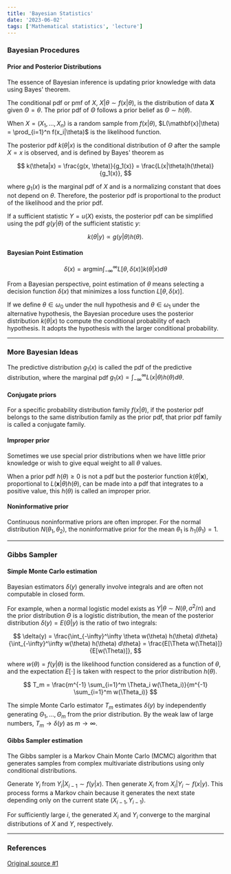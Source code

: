 ```yaml
---
title: 'Bayesian Statistics'
date: '2023-06-02'
tags: ['Mathematical statistics', 'lecture']
---
```


### Bayesian Procedures

#### Prior and Posterior Distributions

The essence of Bayesian inference is updating prior knowledge with data using Bayes' theorem.

The conditional pdf or pmf of $X$, $X|\theta \sim f(x|\theta)$, is the distribution of data $\mathbf{X}$ given $\Theta = \theta$. The prior pdf of $\Theta$ follows a prior belief as $\Theta \sim h(\theta)$.

When $X = (X_1, \dots, X_n)$ is a random sample from $f(x|\theta)$, $L(\mathbf{x}|\theta) = \prod_{i=1}^n f(x_i|\theta)$ is the likelihood function.

The posterior pdf $k(\theta|x)$ is the conditional distribution of $\Theta$ after the sample $X=x$ is observed, and is defined by Bayes' theorem as

$$
k(\theta|x) = \frac{g(x, \theta)}{g_1(x)} = \frac{L(x|\theta)h(\theta)}{g_1(x)},
$$

where $g_1(x)$ is the marginal pdf of $X$ and is a normalizing constant that does not depend on $\theta$. Therefore, the posterior pdf is proportional to the product of the likelihood and the prior pdf.

If a sufficient statistic $Y = u(X)$ exists, the posterior pdf can be simplified using the pdf $g(y|\theta)$ of the sufficient statistic $y$:

$$
k(\theta|y) \propto g(y|\theta)h(\theta).
$$

#### Bayesian Point Estimation

$$
\delta(x) = \text{argmin} \int_{-\infty}^\infty L[\theta, \delta(x)]k(\theta|x) d\theta
$$

From a Bayesian perspective, point estimation of $\theta$ means selecting a decision function $\delta(x)$ that minimizes a loss function $L[\theta, \delta(x)]$.

If we define $\theta \in \omega_0$ under the null hypothesis and $\theta \in \omega_1$ under the alternative hypothesis, the Bayesian procedure uses the posterior distribution $k(\theta|x)$ to compute the conditional probability of each hypothesis. It adopts the hypothesis with the larger conditional probability.

---

### More Bayesian Ideas

The predictive distribution $g_1(x)$ is called the pdf of the predictive distribution, where the marginal pdf $g_1(x) = \int_{-\infty}^\infty L(x|\theta)h(\theta)d\theta$.

#### Conjugate priors

For a specific probability distribution family $f(x|\theta)$, if the posterior pdf belongs to the same distribution family as the prior pdf, that prior pdf family is called a conjugate family.

#### Improper prior

Sometimes we use special prior distributions when we have little prior knowledge or wish to give equal weight to all $\theta$ values.

When a prior pdf $h(\theta) \ge 0$ is not a pdf but the posterior function $k(\theta|\mathbf{x})$, proportional to $L(\mathbf{x}|\theta)h(\theta)$, can be made into a pdf that integrates to a positive value, this $h(\theta)$ is called an improper prior.

#### Noninformative prior

Continuous noninformative priors are often improper. For the normal distribution $N(\theta_1, \theta_2)$, the noninformative prior for the mean $\theta_1$ is $h_1(\theta_1) = 1$.

---

### Gibbs Sampler

#### Simple Monte Carlo estimation

Bayesian estimators $\delta(y)$ generally involve integrals and are often not computable in closed form.

For example, when a normal logistic model exists as $Y|\theta \sim N(\theta, \sigma^2/n)$ and the prior distribution $\Theta$ is a logistic distribution, the mean of the posterior distribution $\delta(y) = E(\Theta|y)$ is the ratio of two integrals:

$$
\delta(y) = \frac{\int_{-\infty}^\infty \theta w(\theta) h(\theta) d\theta}{\int_{-\infty}^\infty w(\theta) h(\theta) d\theta} = \frac{E[\Theta w(\Theta)]}{E[w(\Theta)]},
$$

where $w(\theta) = f(y|\theta)$ is the likelihood function considered as a function of $\theta$, and the expectation $E[\cdot]$ is taken with respect to the prior distribution $h(\theta)$.

$$
T_m = \frac{m^{-1} \sum_{i=1}^m \Theta_i w(\Theta_i)}{m^{-1} \sum_{i=1}^m w(\Theta_i)}
$$

The simple Monte Carlo estimator $T_m$ estimates $\delta(y)$ by independently generating $\Theta_1, \dots, \Theta_m$ from the prior distribution. By the weak law of large numbers, $T_m \to \delta(y)$ as $m \to \infty$.

#### Gibbs Sampler estimation

The Gibbs sampler is a Markov Chain Monte Carlo (MCMC) algorithm that generates samples from complex multivariate distributions using only conditional distributions.

Generate $Y_i$ from $Y_i|X_{i-1} \sim f(y|x)$. Then generate $X_i$ from $X_i|Y_i \sim f(x|y)$. This process forms a Markov chain because it generates the next state depending only on the current state $(X_{i-1}, Y_{i-1})$.

For sufficiently large $i$, the generated $X_i$ and $Y_i$ converge to the marginal distributions of $X$ and $Y$, respectively.

---

### References

[Original source #1](https://minerva.it.manchester.ac.uk/~saralees/statbook2.pdf)
